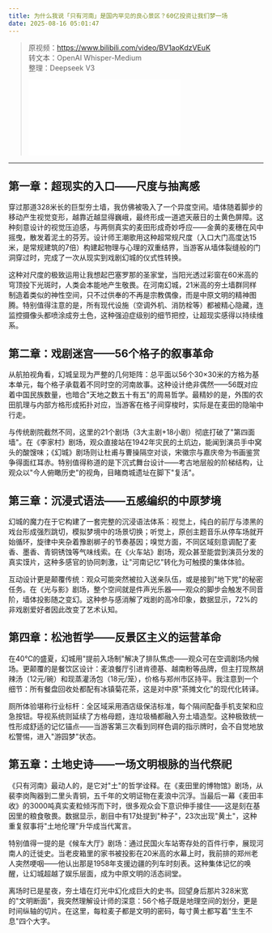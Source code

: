 ```yaml
---
title: 为什么我说「只有河南」是国内罕见的良心景区？60亿投资让我们梦一场
date: 2025-08-16 05:01:47
---
```


> 原视频：https://www.bilibili.com/video/BV1aoKdzVEuK<br>转文本：OpenAI Whisper-Medium<br>整理：Deepseek V3
>
> <iframe src="//player.bilibili.com/player.html?bvid=BV1aoKdzVEuK&autoplay=0" scrolling="no" border="0" frameborder="no" framespacing="0" allowfullscreen="true"></iframe>

---

## 第一章：超现实的入口——尺度与抽离感

穿过那道328米长的巨型夯土墙，我仿佛被吸入了一个异度空间。墙体随着脚步的移动产生视觉变形，越靠近越显得巍峨，最终形成一道遮天蔽日的土黄色屏障。这种刻意设计的视觉压迫感，与两侧真实的麦田形成奇妙呼应——金黄的麦穗在风中摇曳，散发着泥土的芬芳。设计师王潮歌用这种超常规尺度（入口大门高度达15米，是常规建筑的7倍）构建起物理与心理的双重结界，当游客从墙体裂缝般的门洞穿过时，完成了一次从现实到戏剧幻城的仪式性转换。

这种对尺度的极致运用让我想起巴塞罗那的圣家堂，当阳光透过彩窗在60米高的穹顶投下光斑时，人类会本能地产生敬畏。在河南幻城，21米高的夯土墙群同样制造着类似的神性空间，只不过供奉的不再是宗教偶像，而是中原文明的精神图腾。特别值得注意的是，所有现代设施（空调外机、消防栓等）都被精心隐藏，连监控摄像头都喷涂成夯土色，这种强迫症级别的细节把控，让超现实感得以持续维系。

## 第二章：戏剧迷宫——56个格子的叙事革命

从航拍视角看，幻城呈现为严整的几何矩阵：总平面以56个30×30米的方格为基本单元，每个格子承载着不同时空的河南故事。这种设计绝非偶然——56既对应着中国民族数量，也暗合"天地之数五十有五"的周易哲学。最精妙的是，外围的农田肌理与内部方格形成拓扑对应，当游客在格子间穿梭时，实际是在麦田的隐喻中行走。

与传统剧院截然不同，这里的21个剧场（3大主剧+18小剧）彻底打破了"第四面墙"。在《李家村》剧场，观众直接站在1942年灾民的土炕边，能闻到演员手中窝头的酸馊味；《幻城》剧场则让杜甫与曹操隔空对谈，宋徽宗与嘉庆帝为书画鉴赏争得面红耳赤。特别值得称道的是下沉式舞台设计——考古地层般的阶梯结构，让观众以"今人俯瞰历史"的视角，目睹商城遗址在脚下"复活"。

## 第三章：沉浸式语法——五感编织的中原梦境

幻城的魔力在于它构建了一套完整的沉浸语法体系：视觉上，纯白的前厅与漆黑的戏台形成强烈跳切，模拟梦境中的场景切换；听觉上，原创主题音乐从停车场就开始循环，旋律中夹杂着豫剧梆子的节奏基因；嗅觉方面，不同区域刻意调配了麦香、墨香、青铜锈蚀等气味线索。在《火车站》剧场，观众甚至能尝到演员分发的真实馍片，这种多感官的协同刺激，让"河南记忆"转化为可触摸的集体体验。

互动设计更是颠覆传统：观众可能突然被拉入送亲队伍，或是接到"地下党"的秘密任务。在《光与影》剧场，整个空间就是件声光乐器——观众的脚步会触发不同音阶，墙体投影随之变幻。这种参与感消解了戏剧的高冷印象，数据显示，72%的非戏剧爱好者因此改变了艺术认知。

## 第四章：松池哲学——反景区主义的运营革命

在40℃的盛夏，幻城用"提前入场制"解决了排队焦虑——观众可在空调剧场内候场。更颠覆的是餐饮区设计：麦浪餐厅引进肯德基、越南粉等品牌，但主打现熬胡辣汤（12元/碗）和现蒸灌汤包（18元/笼），价格与郑州市区持平。我注意到一个细节：所有餐盘回收处都配有冰镇菊花茶，这是对中原"茶摊文化"的现代化转译。

厕所体验堪称行业标杆：全区域采用酒店级保洁标准，每个隔间配备手机支架和应急按钮。导视系统则延续了方格母题，连垃圾桶都融入夯土墙造型。这种极致统一性形成舒适的记忆锚点——当游客第三次看到同样色调的指示牌时，会不自觉地放松警惕，进入"游园梦"状态。

## 第五章：土地史诗——一场文明根脉的当代祭祀

《只有河南》最动人的，是它对"土"的哲学诠释。在《麦田里的博物馆》剧场，从裴李岗陶器到二里头青铜，五千年的文明证物在麦浪中沉浮。当最后一幕《麦田丰收》的3000吨真实麦粒倾泻而下时，很多观众会下意识伸手接住——这是刻在基因里的粮食敬畏。数据显示，剧目中有17处提到"种子"，23次出现"黄土"，这种重复叙事将"土地伦理"升华成当代寓言。

特别值得一提的是《候车大厅》剧场：通过民国火车站寄存处的百件行李，展现河南人的迁徙史。当老皮箱里的家书被投影在20米高的水幕上时，我前排的郑州老人突然哽咽——他认出那是1958年支援边疆的列车时刻表。这种集体记忆的唤醒，让幻城超越了娱乐层面，成为中原文明的活态祠堂。

离场时已是星夜，夯土墙在灯光中幻化成巨大的史书。回望身后那片328米宽的"文明断面"，我突然理解设计师的深意：56个格子既是地理空间的划分，更是时间纵轴的切片。在这里，每粒麦子都是文明的密码，每寸黄土都写着"生生不息"四个大字。